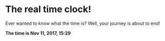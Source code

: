 # The real time clock!

Ever wanted to know what the time is? Well, your journey is about to end!

**The time is Nov 11, 2017, 15:29**